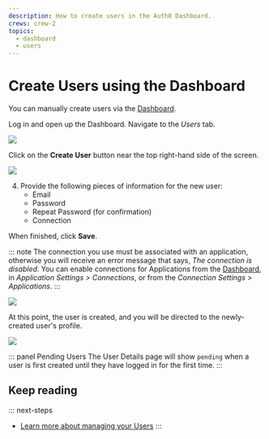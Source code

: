 ```yaml
---
description: How to create users in the Auth0 Dashboard.
crews: crew-2
topics:
  - dashboard
  - users
---
```


# Create Users using the Dashboard

You can manually create users via the [Dashboard](${manage_url}).

Log in and open up the Dashboard. Navigate to the _Users_ tab.

![](/media/articles/users/dashboard.png)

Click on the __Create User__ button near the top right-hand side of the screen.

![](/media/articles/users/users-tab.png)

4. Provide the following pieces of information for the new user:
    * Email
    * Password
    * Repeat Password (for confirmation)
    * Connection

  When finished, click __Save__.

::: note
The connection you use must be associated with an application, otherwise you will receive an error message that says, <em>The connection is disabled</em>. You can enable connections for Applications from the <a href="${manage_url}">Dashboard</a>, in <em> Application Settings > Connections</em>, or from the <em>Connection Settings > Applications</em>.
:::

![](/media/articles/users/create-user.png)

At this point, the user is created, and you will be directed to the newly-created user's profile.

![](/media/articles/users/user-profile.png)

::: panel Pending Users
The User Details page will show `pending` when a user is first created until they have logged in for the first time.
:::

## Keep reading

::: next-steps
* [Learn more about managing your Users](/user-profile)
:::

